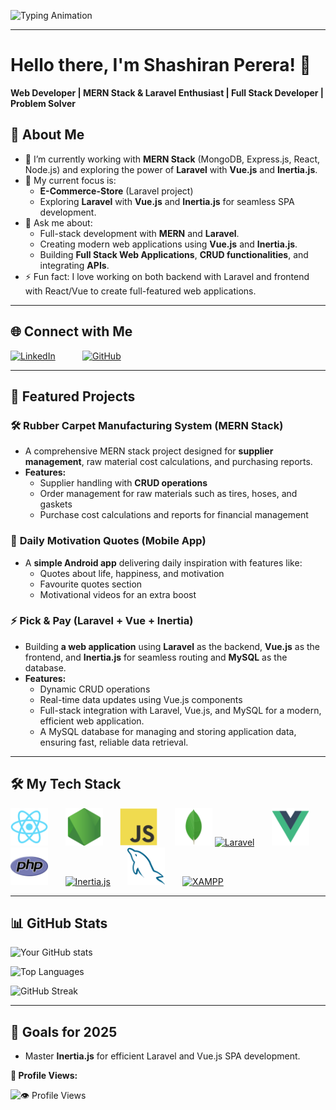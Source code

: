 

![Typing Animation](https://readme-typing-svg.herokuapp.com?font=Fira+Code&size=22&pause=1000&color=00F7F7&width=435&lines=Welcome+to+My+Profile!;I+love+coding+and+problem-solving.)

---

# Hello there, I'm Shashiran Perera! 👋  
**Web Developer | MERN Stack & Laravel Enthusiast | Full Stack Developer | Problem Solver** 

## 🚀 About Me
- 🌱 I’m currently working with **MERN Stack** (MongoDB, Express.js, React, Node.js) and exploring the power of **Laravel** with **Vue.js** and **Inertia.js**.
- 🔭 My current focus is:
  - **E-Commerce-Store** (Laravel project)
  - Exploring **Laravel** with **Vue.js** and **Inertia.js** for seamless SPA development.
- 💬 Ask me about:
  - Full-stack development with **MERN** and **Laravel**.
  - Creating modern web applications using **Vue.js** and **Inertia.js**.
  - Building **Full  Stack Web Applications**, **CRUD functionalities**, and integrating **APIs**.
- ⚡ Fun fact: I love working on both backend with Laravel and frontend with React/Vue to create full-featured web applications.

---

## 🌐 Connect with Me
[<img src="https://img.shields.io/badge/LinkedIn-%230077B5.svg?style=flat&logo=linkedin&logoColor=white" alt="LinkedIn" width="120" height="40"/>](https://www.linkedin.com/in/shashiran-perera-b15513283)&nbsp;&nbsp;&nbsp;&nbsp;&nbsp;&nbsp;&nbsp;&nbsp;&nbsp;&nbsp;
[<img src="https://img.shields.io/badge/GitHub-%23181717.svg?style=flat&logo=github&logoColor=white" alt="GitHub" width="120" height="40"/>](https://github.com/Shashiran1124)&nbsp;&nbsp;&nbsp;&nbsp;&nbsp;&nbsp;&nbsp;&nbsp;&nbsp;&nbsp;


---

## 📂 Featured Projects
### 🛠 **Rubber Carpet Manufacturing System** (MERN Stack)  
- A comprehensive MERN stack project designed for **supplier management**, raw material cost calculations, and purchasing reports.  
- **Features:**
  - Supplier handling with **CRUD operations**
  - Order management for raw materials such as tires, hoses, and gaskets
  - Purchase cost calculations and reports for financial management

### 🌟 **Daily Motivation Quotes (Mobile App)**  
- A **simple Android app** delivering daily inspiration with features like:
  - Quotes about life, happiness, and motivation
  - Favourite quotes section
  - Motivational videos for an extra boost

### ⚡ **Pick & Pay** (Laravel + Vue + Inertia)  
- Building **a web application** using **Laravel** as the backend, **Vue.js** as the frontend, and **Inertia.js** for seamless routing and **MySQL** as the database.
- **Features:**
  - Dynamic CRUD operations
  - Real-time data updates using Vue.js components
  - Full-stack integration with Laravel, Vue.js, and MySQL for a modern, efficient web application.
  - A MySQL database for managing and storing application data, ensuring fast, reliable data retrieval.


---


## 🛠 My Tech Stack
[<img src="https://raw.githubusercontent.com/devicons/devicon/master/icons/react/react-original.svg" alt="react" width="60" height="60"/>](https://reactjs.org)&nbsp;&nbsp;&nbsp;&nbsp;&nbsp;&nbsp;
[<img src="https://raw.githubusercontent.com/devicons/devicon/master/icons/nodejs/nodejs-original.svg" alt="nodejs" width="60" height="60"/>](https://nodejs.org)&nbsp;&nbsp;&nbsp;&nbsp;&nbsp;&nbsp;
[<img src="https://raw.githubusercontent.com/devicons/devicon/master/icons/javascript/javascript-original.svg" alt="javascript" width="60" height="60"/>](https://www.javascript.com)&nbsp;&nbsp;&nbsp;&nbsp;&nbsp;&nbsp;
[<img src="https://raw.githubusercontent.com/devicons/devicon/master/icons/mongodb/mongodb-original.svg" alt="mongodb" width="60" height="60"/>](https://www.mongodb.com)
[<img src="https://img.shields.io/badge/Laravel-%23FF2D20.svg?style=flat&logo=laravel&logoColor=white" alt="Laravel" width="55" height="55"/>](https://laravel.com)&nbsp;&nbsp;&nbsp;&nbsp;&nbsp;&nbsp;
[<img src="https://raw.githubusercontent.com/devicons/devicon/master/icons/vuejs/vuejs-original.svg" alt="vuejs" width="60" height="60"/>](https://vuejs.org)&nbsp;&nbsp;&nbsp;&nbsp;&nbsp;&nbsp;
[<img src="https://raw.githubusercontent.com/devicons/devicon/master/icons/php/php-original.svg" alt="php" width="60" height="60"/>](https://www.php.net)&nbsp;&nbsp;&nbsp;&nbsp;&nbsp;&nbsp;
[<img src="https://img.shields.io/badge/Inertia.js-%234E8C4F.svg?style=flat&logo=inertia.js&logoColor=white" alt="Inertia.js" width="55" height="55"/>](https://inertiajs.com)&nbsp;&nbsp;&nbsp;&nbsp;&nbsp;&nbsp;
[<img src="https://raw.githubusercontent.com/devicons/devicon/master/icons/mysql/mysql-original.svg" alt="mysql" width="60" height="60"/>](https://www.mysql.com)&nbsp;&nbsp;&nbsp;&nbsp;&nbsp;&nbsp;
[<img src="https://img.shields.io/badge/XAMPP-%23FB7A24.svg?style=flat&logo=xampp&logoColor=white" alt="XAMPP" width="55" height="55"/>](https://www.apachefriends.org/index.html)












---

## 📊 GitHub Stats
![Your GitHub stats](https://github-readme-stats.vercel.app/api?username=Shashiran1124&show_icons=true&theme=radical) 

![Top Languages](https://github-readme-stats.vercel.app/api/top-langs/?username=Shashiran1124&layout=compact)

![GitHub Streak](https://github-readme-streak-stats.herokuapp.com/?user=Shashiran1124&theme=dark&hide_border=true)



---

## 🎯 Goals for 2025
- Master **Inertia.js** for efficient Laravel and Vue.js SPA development.




**👀 Profile Views:** 

![👁️ Profile Views](https://komarev.com/ghpvc/?username=Shashiran1124&color=blue)





